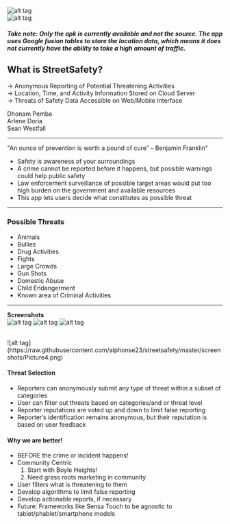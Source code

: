 ![alt tag](https://raw.githubusercontent.com/alphonse23/streetsafety/master/screenshots/Picture5.png)<br />
![alt tag](https://raw.githubusercontent.com/alphonse23/streetsafety/master/screenshots/Picture6.png)

##### Take note: *Only the apk is currently available and not the source. The app uses Google fusion tables to store the location data, which means it does not currently have the ability to take a high amount of traffic.*

## **What is StreetSafety?**<br />
-> Anonymous Reporting of Potential Threatening Activities<br />
-> Location, Time, and Activity Information Stored on Cloud Server<br />
-> Threats of Safety Data Accessible on Web/Mobile Interface<br />


Dhonam Pemba<br />
Arlene Doria<br />
Sean Westfall<br />

---

"An ounce of prevention is worth a pound of cure” – Benjamin Franklin"
* Safety is awareness of your surroundings
* A crime cannot be reported before it happens, but possible warnings could help public safety
* Law enforcement surveillance of possible target areas would put too high burden on the government and available resources
* This app lets users decide what constitutes as possible threat


---

### Possible Threats
* Animals
* Bullies
* Drug Activities
* Fights
* Large Crowds
* Gun Shots
* Domestic Abuse
* Child Endangerment
* Known area of Criminal Activities

---

**Screenshots**<br />
![alt tag](https://raw.githubusercontent.com/alphonse23/streetsafety/master/screenshots/Picture1.png)
![alt tag](https://raw.githubusercontent.com/alphonse23/streetsafety/master/screenshots/Picture2.png)
![alt tag](https://raw.githubusercontent.com/alphonse23/streetsafety/master/screenshots/Picture3.png)<br />

<br />
![alt tag](https://raw.githubusercontent.com/alphonse23/streetsafety/master/screenshots/Picture4.png)<br />

#### Threat Selection
* Reporters can anonymously submit any type of threat within a subset of categories
* User can filter out threats based on categories/and or threat level
* Reporter reputations are voted up and down to limit false reporting
* Reporter’s identification remains anonymous, but their reputation is based on user feedback

#### Why we are better!
* BEFORE the crime or incident happens!
* Community Centric 
    1. Start with Boyle Heights!
    2. Need grass roots marketing in community
* User filters what is threatening to them
* Develop algorithms to limit false reporting
* Develop actionable reports, if necessary
* Future: Frameworks like Sensa Touch to be agnostic to tablet/phablet/smartphone models
